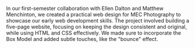 In our first-semester collaboration with Ellen Dalton and Matthew Menchinton, we created a practical web design for MEC Photography to showcase our early web development skills. The project involved building a five-page website, focusing on keeping the design consistent and original, while using HTML and CSS effectively. We made sure to incorporate the Box Model and added subtle touches, like the "bounce" effect.  
